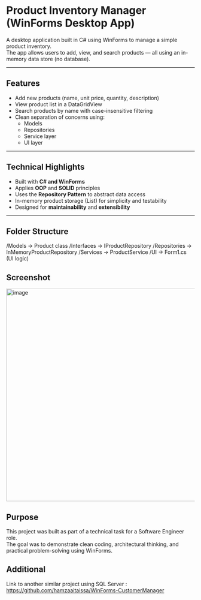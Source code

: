 # Product Inventory Manager (WinForms Desktop App)

A desktop application built in C# using WinForms to manage a simple product inventory.  
The app allows users to add, view, and search products — all using an in-memory data store (no database).

---

## Features

- Add new products (name, unit price, quantity, description)
- View product list in a DataGridView
- Search products by name with case-insensitive filtering
- Clean separation of concerns using:
  - Models
  - Repositories
  - Service layer
  - UI layer

---

## Technical Highlights

- Built with **C# and WinForms**
- Applies **OOP** and **SOLID** principles
- Uses the **Repository Pattern** to abstract data access
- In-memory product storage (List<Product>) for simplicity and testability
- Designed for **maintainability** and **extensibility**

---

## Folder Structure

/Models → Product class
/Interfaces → IProductRepository
/Repositories → InMemoryProductRepository
/Services → ProductService
/UI → Form1.cs (UI logic)

## Screenshot

<img width="1015" height="567" alt="image" src="https://github.com/user-attachments/assets/00dd56cd-d65d-4a53-af19-388f251acb64" />


## Purpose

This project was built as part of a technical task for a Software Engineer role.  
The goal was to demonstrate clean coding, architectural thinking, and practical problem-solving using WinForms.

## Additional

Link to another similar project using SQL Server : https://github.com/hamzaaitaissa/WinForms-CustomerManager
